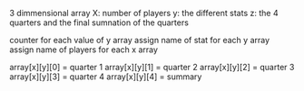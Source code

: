3 dimmensional array
X: number of players
y: the different stats
z: the 4 quarters and the final sumnation of the quarters

counter for each value of y array
assign name of stat for each y array
assign name of players for each x array

array[x][y][0] = quarter 1
array[x][y][1] = quarter 2
array[x][y][2] = quarter 3
array[x][y][3] = quarter 4
array[x][y][4] = summary
